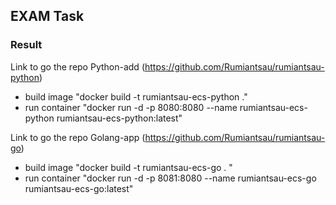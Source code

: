 ## EXAM Task

### Result
Link to go the repo Python-add
(https://github.com/Rumiantsau/rumiantsau-python)
* build image "docker build -t rumiantsau-ecs-python ."
* run container "docker run -d -p 8080:8080 --name rumiantsau-ecs-python rumiantsau-ecs-python:latest"

Link to go the repo Golang-app
(https://github.com/Rumiantsau/rumiantsau-go)
* build image "docker build -t rumiantsau-ecs-go . "
* run container "docker run -d -p 8081:8080 --name rumiantsau-ecs-go rumiantsau-ecs-go:latest"
